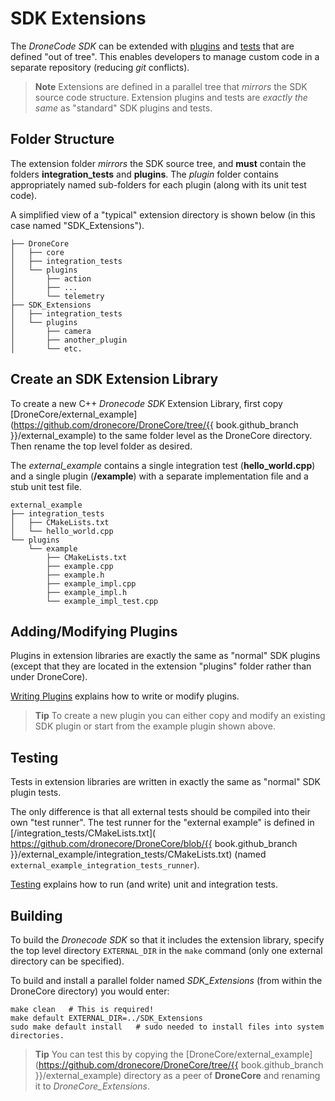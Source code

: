 # SDK Extensions

The *DroneCode SDK* can be extended with [plugins](../contributing/plugins.md) and [tests](../contributing/test.md) that are defined "out of tree".
This enables developers to manage custom code in a separate repository (reducing *git* conflicts). 

> **Note** Extensions are defined in a parallel tree that *mirrors* the SDK source code structure. 
> Extension plugins and tests are *exactly the same* as "standard" SDK plugins and tests.

## Folder Structure

The extension folder *mirrors* the SDK source tree, and **must** contain the folders **integration_tests** and **plugins**.
The *plugin* folder contains appropriately named sub-folders for each plugin (along with its unit test code).

A simplified view of a "typical" extension directory is shown below (in this case named "SDK_Extensions"). 

```
├── DroneCore
│   ├── core
│   ├── integration_tests
│   └── plugins
│       ├── action
│       ├── ...
│       └── telemetry
├── SDK_Extensions
│   ├── integration_tests
│   └── plugins
│       ├── camera
│       ├── another_plugin
│       └── etc.
```

## Create an SDK Extension Library

To create a new C++ *Dronecode SDK* Extension Library, first copy [DroneCore/external_example](https://github.com/dronecore/DroneCore/tree/{{ book.github_branch }}/external_example) to the same folder level as the DroneCore directory.
Then rename the top level folder as desired.

The *external_example* contains a single integration test (**hello_world.cpp**) and a single plugin (**/example**) 
with a separate implementation file and a stub unit test file. 
```
external_example
├── integration_tests
│   ├── CMakeLists.txt
│   └── hello_world.cpp
└── plugins
    └── example
        ├── CMakeLists.txt
        ├── example.cpp
        ├── example.h
        ├── example_impl.cpp
        ├── example_impl.h
        └── example_impl_test.cpp
```

## Adding/Modifying Plugins

Plugins in extension libraries are exactly the same as "normal" SDK plugins 
(except that they are located in the extension "plugins" folder rather than under DroneCore). 

[Writing Plugins](../contributing/plugins.md) explains how to write or modify plugins.

> **Tip** To create a new plugin you can either copy and modify an existing SDK plugin or start from the example plugin shown above.


## Testing

Tests in extension libraries are written in exactly the same as "normal" SDK plugin tests.

The only difference is that all external tests should be compiled into their own "test runner". 
The test runner for the "external example" is defined in 
[/integration_tests/CMakeLists.txt]( https://github.com/dronecore/DroneCore/blob/{{ book.github_branch }}/external_example/integration_tests/CMakeLists.txt) (named `external_example_integration_tests_runner`).

[Testing](../contributing/test.md) explains how to run (and write) unit and integration tests.


## Building 

To build the *Dronecode SDK* so that it includes the extension library, 
specify the top level directory `EXTERNAL_DIR` in the `make` command (only one external directory can be specified). 

To build and install a parallel folder named *SDK_Extensions* (from within the DroneCore directory) you would enter:

```
make clean   # This is required!
make default EXTERNAL_DIR=../SDK_Extensions
sudo make default install   # sudo needed to install files into system directories. 
```

> **Tip** You can test this by copying the [DroneCore/external_example](https://github.com/dronecore/DroneCore/tree/{{ book.github_branch }}/external_example) directory as a peer of **DroneCore** and renaming it to *DroneCore_Extensions*.


<!-- 
## Additional Functionality

### Locking/Unlocking the SDK

Functionality delivered in: https://github.com/dronecore/DroneCore/pull/139
This is somewhat internal.
-->
